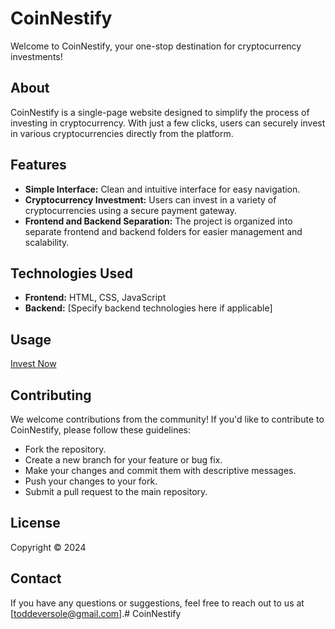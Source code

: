 # CoinNestify

Welcome to CoinNestify, your one-stop destination for cryptocurrency investments!

## About

CoinNestify is a single-page website designed to simplify the process of investing in cryptocurrency. With just a few clicks, users can securely invest in various cryptocurrencies directly from the platform.

## Features

- **Simple Interface:** Clean and intuitive interface for easy navigation.
- **Cryptocurrency Investment:** Users can invest in a variety of cryptocurrencies using a secure payment gateway.
- **Frontend and Backend Separation:** The project is organized into separate frontend and backend folders for easier management and scalability.

## Technologies Used

- **Frontend:** HTML, CSS, JavaScript
- **Backend:** [Specify backend technologies here if applicable]

## Usage

[Invest Now ](https://toddeversole.github.io/CoinNestify/)

## Contributing

We welcome contributions from the community! If you'd like to contribute to CoinNestify, please follow these guidelines:
- Fork the repository.
- Create a new branch for your feature or bug fix.
- Make your changes and commit them with descriptive messages.
- Push your changes to your fork.
- Submit a pull request to the main repository.

## License
Copyright © 2024

## Contact

If you have any questions or suggestions, feel free to reach out to us at [toddeversole@gmail.com].# CoinNestify

